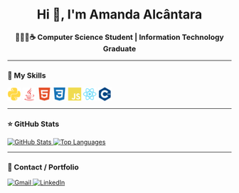 <h1 align="center">Hi 👋, I'm Amanda Alcântara</h1>
<h3 align="center">👩🏻‍💻☕ Computer Science Student | Information Technology Graduate</h3>

---

### 🚀 My Skills

<div>
  <img alt="Python" height="30" src="https://raw.githubusercontent.com/devicons/devicon/master/icons/python/python-plain.svg">
  <img alt="Java" height="30" src="https://raw.githubusercontent.com/devicons/devicon/master/icons/java/java-plain.svg">
  <img alt="HTML" height="30" src="https://raw.githubusercontent.com/devicons/devicon/master/icons/html5/html5-plain.svg">
  <img alt="CSS" height="30" src="https://raw.githubusercontent.com/devicons/devicon/master/icons/css3/css3-plain.svg">
  <img alt="JavaScript" height="30" src="https://raw.githubusercontent.com/devicons/devicon/master/icons/javascript/javascript-plain.svg">
  <img alt="React" height="30" src="https://raw.githubusercontent.com/devicons/devicon/master/icons/react/react-original.svg">
  <img alt="C++" height="30" src="https://raw.githubusercontent.com/devicons/devicon/master/icons/cplusplus/cplusplus-plain.svg">
</div>

---

### ⭐ GitHub Stats

<a href="https://github.com/amandaalbez">
  <img height="180em" src="https://github-readme-stats-eight-theta.vercel.app/api?username=amandaalbez&show_icons=true&theme=material-palenight&include_all_commits=true&count_private=true" alt="GitHub Stats"/>
  <img height="180em" src="https://github-readme-stats-eight-theta.vercel.app/api/top-langs/?username=amandaalbez&layout=compact&langs_count=8&theme=material-palenight" alt="Top Languages"/>
</a>

---

### 💌 Contact / Portfolio

<a href="mailto:amandaalbezz@gmail.com" target="_blank" title="Gmail">
  <img src="https://img.shields.io/badge/-Gmail-FF0000?style=flat-square&labelColor=FF0000&logo=gmail&logoColor=white" alt="Gmail"/>
</a>
<a href="https://www.linkedin.com/in/amanda-alc%C3%A2ntaraa/" target="_blank" title="LinkedIn">
  <img src="https://img.shields.io/badge/-Linkedin-0e76a8?style=flat-square&logo=Linkedin&logoColor=white" alt="LinkedIn"/>
</a>
